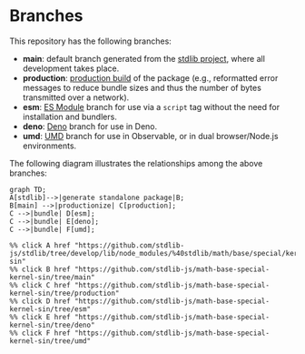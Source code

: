 <!--

@license Apache-2.0

Copyright (c) 2022 The Stdlib Authors.

Licensed under the Apache License, Version 2.0 (the "License");
you may not use this file except in compliance with the License.
You may obtain a copy of the License at

    http://www.apache.org/licenses/LICENSE-2.0

Unless required by applicable law or agreed to in writing, software
distributed under the License is distributed on an "AS IS" BASIS,
WITHOUT WARRANTIES OR CONDITIONS OF ANY KIND, either express or implied.
See the License for the specific language governing permissions and
limitations under the License.

-->

# Branches

This repository has the following branches:

-   **main**: default branch generated from the [stdlib project][stdlib-url], where all development takes place.
-   **production**: [production build][production-url] of the package (e.g., reformatted error messages to reduce bundle sizes and thus the number of bytes transmitted over a network).
-   **esm**: [ES Module][esm-url] branch for use via a `script` tag without the need for installation and bundlers.
-   **deno**: [Deno][deno-url] branch for use in Deno.
-   **umd**: [UMD][umd-url] branch for use in Observable, or in dual browser/Node.js environments.

The following diagram illustrates the relationships among the above branches:

```mermaid
graph TD;
A[stdlib]-->|generate standalone package|B;
B[main] -->|productionize| C[production];
C -->|bundle| D[esm];
C -->|bundle| E[deno];
C -->|bundle| F[umd];

%% click A href "https://github.com/stdlib-js/stdlib/tree/develop/lib/node_modules/%40stdlib/math/base/special/kernel-sin"
%% click B href "https://github.com/stdlib-js/math-base-special-kernel-sin/tree/main"
%% click C href "https://github.com/stdlib-js/math-base-special-kernel-sin/tree/production"
%% click D href "https://github.com/stdlib-js/math-base-special-kernel-sin/tree/esm"
%% click E href "https://github.com/stdlib-js/math-base-special-kernel-sin/tree/deno"
%% click F href "https://github.com/stdlib-js/math-base-special-kernel-sin/tree/umd"
```

[stdlib-url]: https://github.com/stdlib-js/stdlib/tree/develop/lib/node_modules/%40stdlib/math/base/special/kernel-sin
[production-url]: https://github.com/stdlib-js/math-base-special-kernel-sin/tree/production
[deno-url]: https://github.com/stdlib-js/math-base-special-kernel-sin/tree/deno
[umd-url]: https://github.com/stdlib-js/math-base-special-kernel-sin/tree/umd
[esm-url]: https://github.com/stdlib-js/math-base-special-kernel-sin/tree/esm